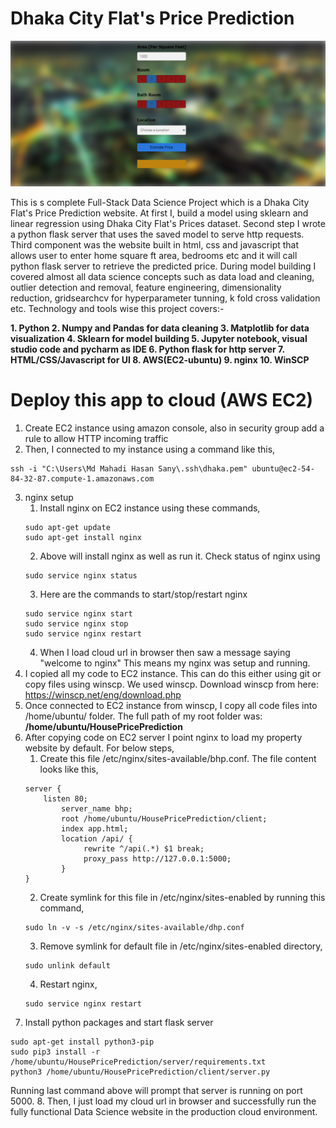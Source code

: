# Dhaka City Flat's Price Prediction

![](t.PNG)

This is s complete Full-Stack Data Science Project which is  a Dhaka City Flat's Price Prediction website. At first I, build a model using sklearn and linear regression using Dhaka City Flat's Prices dataset. Second step I wrote a python flask server that uses the saved model to serve http requests. Third component was the website built in html, css and javascript that allows user to enter home square ft area, bedrooms etc and it will call python flask server to retrieve the predicted price. During model building I covered almost all data science concepts such as data load and cleaning, outlier detection and removal, feature engineering, dimensionality reduction, gridsearchcv for hyperparameter tunning, k fold cross validation etc. Technology and tools wise this project covers:- 

**1. Python
2. Numpy and Pandas for data cleaning
3. Matplotlib for data visualization
4. Sklearn for model building
5. Jupyter notebook, visual studio code and pycharm as IDE
6. Python flask for http server
7. HTML/CSS/Javascript for UI
8. AWS(EC2-ubuntu)
9. nginx
10. WinSCP**

# Deploy this app to cloud (AWS EC2)

1. Create EC2 instance using amazon console, also in security group add a rule to allow HTTP incoming traffic
2. Then, I connected to my instance using a command like this,
```
ssh -i "C:\Users\Md Mahadi Hasan Sany\.ssh\dhaka.pem" ubuntu@ec2-54-84-32-87.compute-1.amazonaws.com
```
3. nginx setup
   1. Install nginx on EC2 instance using these commands,
   ```
   sudo apt-get update
   sudo apt-get install nginx
   ```
   2. Above will install nginx as well as run it. Check status of nginx using
   ```
   sudo service nginx status
   ```
   3. Here are the commands to start/stop/restart nginx
   ```
   sudo service nginx start
   sudo service nginx stop
   sudo service nginx restart
   ```
   4. When I load cloud url in browser then saw a message saying "welcome to nginx" This means my nginx was setup and running.
4. I copied all my code to EC2 instance. This can do this either using git or copy files using winscp. We used winscp. Download winscp from here: https://winscp.net/eng/download.php
5. Once connected to EC2 instance from winscp, I copy all code files into /home/ubuntu/ folder. The full path of my root folder was: **/home/ubuntu/HousePricePrediction**
6.  After copying code on EC2 server I point nginx to load my property website by default. For below steps,
    1. Create this file /etc/nginx/sites-available/bhp.conf. The file content looks like this,
    ```
    server {
	    listen 80;
            server_name bhp;
            root /home/ubuntu/HousePricePrediction/client;
            index app.html;
            location /api/ {
                 rewrite ^/api(.*) $1 break;
                 proxy_pass http://127.0.0.1:5000;
            }
    }
    ```
    2. Create symlink for this file in /etc/nginx/sites-enabled by running this command,
    ```
    sudo ln -v -s /etc/nginx/sites-available/dhp.conf
    ```
    3. Remove symlink for default file in /etc/nginx/sites-enabled directory,
    ```
    sudo unlink default
    ```
    4. Restart nginx,
    ```
    sudo service nginx restart
    ```
7. Install python packages and start flask server
```
sudo apt-get install python3-pip
sudo pip3 install -r /home/ubuntu/HousePricePrediction/server/requirements.txt
python3 /home/ubuntu/HousePricePrediction/client/server.py
```
Running last command above will prompt that server is running on port 5000.
8. Then, I just load my cloud url in browser and successfully run the fully functional Data Science website in the production cloud environment.
